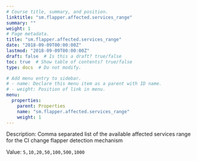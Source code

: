 ```yaml
---
# Course title, summary, and position.
linktitle: "sm.flapper.affected.services_range"
summary: ""
weight: 1
# Page metadata.
title: "sm.flapper.affected.services_range"
date: "2018-09-09T00:00:00Z"
lastmod: "2018-09-09T00:00:00Z"
draft: false  # Is this a draft? true/false
toc: true  # Show table of contents? true/false
type: docs  # Do not modify.

# Add menu entry to sidebar.
# - name: Declare this menu item as a parent with ID name.
# - weight: Position of link in menu.
menu:
  properties:
    parent: Properties
    name: "sm.flapper.affected.services_range"
    weight: 1
---
```


Description: Comma separated list of the available affected services range for the CI change flapper detection mechanism


Value: `5,10,20,50,100,500,1000`